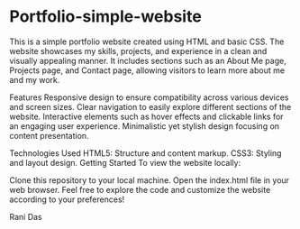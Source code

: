 # Portfolio-simple-website
This is a simple portfolio website created using HTML and basic CSS. The website showcases my skills, projects, and experience in a clean and visually appealing manner. It includes sections such as an About Me page, Projects page, and Contact page, allowing visitors to learn more about me and my work.

Features
Responsive design to ensure compatibility across various devices and screen sizes.
Clear navigation to easily explore different sections of the website.
Interactive elements such as hover effects and clickable links for an engaging user experience.
Minimalistic yet stylish design focusing on content presentation.

Technologies Used
HTML5: Structure and content markup.
CSS3: Styling and layout design.
Getting Started
To view the website locally:

Clone this repository to your local machine.
Open the index.html file in your web browser.
Feel free to explore the code and customize the website according to your preferences!

Rani Das
